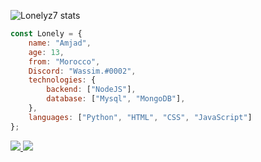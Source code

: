 ![Lonelyz7 stats](https://github-readme-stats.vercel.app/api?username=Lonelyz7&show_icons=true&theme=tokyonight)

```js
const Lonely = {
    name: "Amjad",
    age: 13,
    from: "Morocco",
    Discord: "Wassim.#0002",
    technologies: {
        backend: ["NodeJS"],
        database: ["Mysql", "MongoDB"],
    },
    languages: ["Python", "HTML", "CSS", "JavaScript"]
};
```

<a href="https://github.com/Lonelyz7?tab=followers">
  <img src="https://img.shields.io/github/followers/Lonelyz7">
</a>
<a href="https://github.com/Lonelyz7">
   <img src="https://komarev.com/ghpvc/?username=Lonelyz7">
</a>
